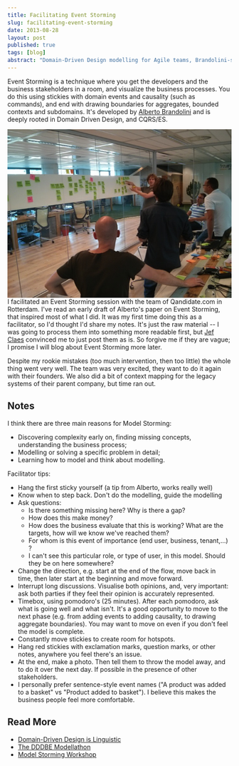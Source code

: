 ```yaml
---
title: Facilitating Event Storming
slug: facilitating-event-storming
date: 2013-08-28
layout: post
published: true
tags: [blog]
abstract: "Domain-Driven Design modelling for Agile teams, Brandolini-style."
---
```


Event Storming is a technique where you get the developers and the business stakeholders in a room, and visualize the
business processes. You do this using stickies with domain events and causality (such as commands), and end with drawing
boundaries for aggregates, bounded contexts and subdomains. It's developed by [Alberto Brandolini](http://ziobrando.blogspot.be/) and is deeply rooted in
 Domain Driven Design, and CQRS/ES.

<img style="float:left;margin-right: 10px" src="/img/posts/2013-08-28/event-storming.jpg" alt="Event Storming at Qandidate.com">

I facilitated an Event Storming session with the team of Qandidate.com in Rotterdam. I've read an early draft of Alberto's
paper on Event Storming, that inspired most of what I did. It was my first time doing this as a facilitator, so I'd thought
I'd share my notes. It's just the raw material -- I was going to process them into something more
readable first, but [Jef Claes](http://www.jefclaes.be/) convinced me to just post them as is. So forgive me if they are vague; I promise I will blog about
Event Storming more later.

Despite my rookie mistakes (too much intervention, then too little) the whole thing went very well. The team was very
excited, they want to do it again with their founders. We also did a bit of context mapping for the legacy systems of
their parent company, but time ran out.


## Notes

I think there are three main reasons for Model Storming:

- Discovering complexity early on, finding missing concepts, understanding the business process;
- Modelling or solving a specific problem in detail;
- Learning how to model and think about modelling.

Facilitator tips:

- Hang the first sticky yourself (a tip from Alberto, works really well)
- Know when to step back. Don't do the modelling, guide the modelling
- Ask questions:
   * Is there something missing here? Why is there a gap?
   * How does this make money?
   * How does the business evaluate that this is working? What are the targets, how will we know we've reached them?
   * For whom is this event of importance (end user, business, tenant,…) ?
   * I can't see this particular role, or type of user, in this model. Should they be on here somewhere?
- Change the direction, e.g. start at the end of the flow, move back in time, then later start at the beginning and move forward.
- Interrupt long discussions. Visualise both opinions, and, very important: ask both parties if they feel their opinion is accurately represented.
- Timebox,  using pomodoro's (25 minutes). After each pomodoro, ask what is going well and what isn't. It's a good opportunity to move to the next phase (e.g. from adding events to adding causality, to drawing aggregate boundaries). You may want to move on even if you don't feel the model is complete.
- Constantly move stickies to create room for hotspots.
- Hang red stickies with exclamation marks, question marks, or other notes, anywhere you feel there's an issue.
- At the end, make a photo. Then tell them to throw the model away, and to do it over the next day. If possible in the presence of other stakeholders.
- I personally prefer sentence-style event names ("A product was added to a basket" vs "Product added to basket"). I believe this makes the business people feel more comfortable.

## Read More

- [Domain-Driven Design is Linguistic](/2014/01/domain-driven-design-is-linguistic/)
- [The DDDBE Modellathon](/2013/09/dddbe-modellathon/)
- [Model Storming Workshop](/2014/01/model-storming-workshop/)

